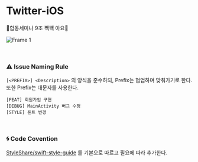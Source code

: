 # Twitter-iOS
🐥합동세미나 9조 짹짹 아요🐥

![Frame 1](https://user-images.githubusercontent.com/81313960/170677825-71bed241-c89e-4c76-836f-1e61aa524b97.jpg)




</br>

### ⚠️ Issue Naming Rule

`[<PREFIX>] <Description>` 의 양식을 준수하되, Prefix는 협업하며 맞춰가기로 한다.
또한 Prefix는 대문자를 사용한다.

```
[FEAT] 회원가입 구현
[DEBUG] MainActivity 버그 수정
[STYLE] 폰트 변경
```


</br>

### 🌀 Code Covention

[StyleShare/swift-style-guide](https://github.com/StyleShare/swift-style-guide) 를 기본으로 따르고 필요에 따라 추가한다.

